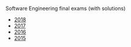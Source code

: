 Software Engineering final exams (with solutions)

* [2018](2018/README.md)
* [2017](2017/README.md)
* [2016](2016/README.md)
* [2015](2015/README.md)
